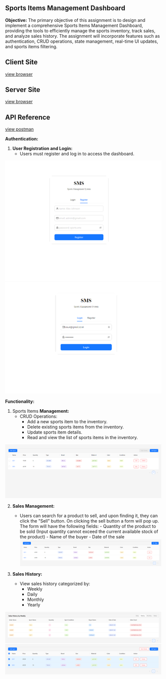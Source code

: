 ## Sports Items Management Dashboard

**Objective:** The primary objective of this assignment is to design and implement a comprehensive Sports Items Management Dashboard, providing the tools to efficiently manage the sports inventory, track sales, and analyze sales history. The assignment will incorporate features such as authentication, CRUD operations, state management, real-time UI updates, and sports items filtering.

## Client Site

[view browser](https://sports-item-management-client.vercel.app/)

## Server Site

[view browser](https://sports-item-management.vercel.app/api/v1)

## API Reference

[view postman](https://documenter.getpostman.com/view/27606520/2s9YyqkPCi)

**Authentication:**

1. **User Registration and Login:**
   - Users must register and log in to access the dashboard.

<img src="./images/register.png">
<img src="./images/login.png">

**Functionality:**

1. Sports Items **Management:**
   - CRUD Operations:
     - Add a new sports item to the inventory.
     - Delete existing sports items from the inventory.
     - Update sports item details.
     - Read and view the list of sports items in the inventory.

<img src="./images/sport-management.png">

2. **Sales Management:**

   - Users can search for a product to sell, and upon finding it, they can click the "Sell" button. On clicking the sell button a form will pop up. The form will have the following fields: - Quantity of the product to be sold (Input quantity cannot exceed the current available stock of the product) - Name of the buyer - Date of the sale
     <img src="./images/sell-sport.png">

3. **Sales History:**
   - View sales history categorized by:
     - Weekly
     - Daily
     - Monthly
     - Yearly

<img src="./images/view-history.png">
<img src="./images/bulk-delete.png">
